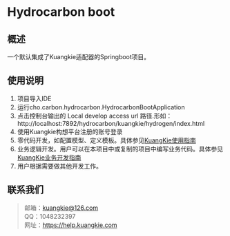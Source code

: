 # Hydrocarbon boot
## 概述
一个默认集成了Kuangkie适配器的Springboot项目。
## 使用说明
1. 项目导入IDE
2. 运行cho.carbon.hydrocarbon.HydrocarbonBootApplication
3. 点击控制台输出的 Local develop access url 路径.形如：http://localhost:7892/hydrocarbon/kuangkie/hydrogen/index.html
4. 使用Kuangkie构想平台注册的账号登录
5. 零代码开发，如配置模型、定义模板。具体参见[KuangKie使用指南](https://www.kuangkie.com/kuangkie)
6. 业务逻辑开发。用户可以在本项目中或复制的项目中编写业务代码。具体参见[KuangKie业务开发指南](https://www.kuangkie.com/kuangkie/guide/java-bnb)
7. 用户根据需要做其他开发工作。

## 联系我们
>邮箱：kuangkie@126.com  
>QQ：1048232397  
>网址：https://help.kuangkie.com  
